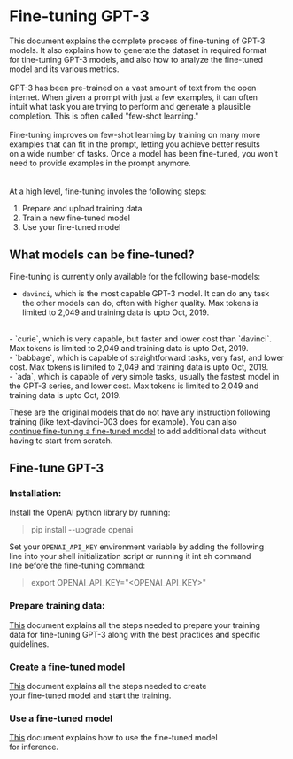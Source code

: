 # Fine-tuning GPT-3
This document explains the complete process of fine-tuning of GPT-3  
models. It also explains how to generate the dataset in required format  
for tine-tuning GPT-3 models, and also how to analyze the fine-tuned  
model and its various metrics.  
<br>
GPT-3 has been pre-trained on a vast amount of text from the open  
internet. When given a prompt with just a few examples, it can often  
intuit what task you are trying to perform and generate a plausible  
completion. This is often called "few-shot learning."  
<br>
Fine-tuning improves on few-shot learning by training on many more   
examples that can fit in the prompt, letting you achieve better results  
on a wide number of tasks. Once a model has been fine-tuned, you won't  
need to provide examples in the prompt anymore.  
<br>  
At a high level, fine-tuning involes the following steps:  
1. Prepare and upload training data
2. Train a new fine-tuned model
3. Use your fine-tuned model


## What models can be fine-tuned?
Fine-tuning is currently only available for the following base-models:  
- `davinci`, which is the most capable GPT-3 model. It can do any task  
the other models can do, often with higher quality. Max tokens is   
limited to 2,049 and training data is upto Oct, 2019.  
<br>
- `curie`, which is very capable, but faster and lower cost than `davinci`.  
Max tokens is limited to 2,049 and training data is upto Oct, 2019.  
<br> 
- `babbage`, which is capable of straightforward tasks, very fast, and  
lower cost. Max tokens is limited to 2,049 and training data is upto  
Oct, 2019.  
<br>
- `ada`, which is capable of very simple tasks, usually the fastest model  
in the GPT-3 series, and lower cost. Max tokens is limited to 2,049 and  
training data is upto Oct, 2019. 

These are the original models that do not have any instruction following  
training (like text-davinci-003 does for example). You can also  
[continue fine-tuning a fine-tuned model](https://platform.openai.com/docs/guides/fine-tuning/continue-fine-tuning-from-a-fine-tuned-model) to add additional data without  
having to start from scratch.


## Fine-tune GPT-3
### Installation:
Install the OpenAI python library by running:
> pip install --upgrade openai

Set your `OPENAI_API_KEY` environment variable by adding the following  
line into your shell initialization script or running it int eh command  
line before the fine-tuning command:
> export OPENAI_API_KEY="<OPENAI_API_KEY>"

### Prepare training data:
[This](TRAINING%20DATA.md) document explains all the steps needed to prepare your training  
data for fine-tuning GPT-3 along with the best practices and specific  
guidelines.

### Create a fine-tuned model
[This](CREATE%20FINE-TUNED%20MODEL.md) document explains all the steps needed to create  
your fine-tuned model and start the training.   

### Use a fine-tuned model
[This](USE%20FINE-TUNED%20MODEL.md) document explains how to use the fine-tuned model  
for inference.
